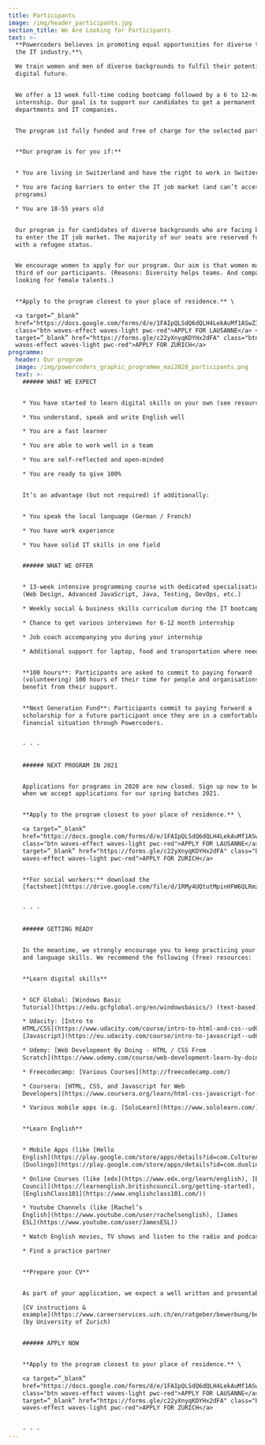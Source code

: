 ```yaml
---
title: Participants
image: /img/header_participants.jpg
section_title: We Are Looking for Participants
text: >-
  **Powercoders believes in promoting equal opportunities for diverse talents in
  the IT industry.**\

  We train women and men of diverse backgrounds to fulfil their potential in a
  digital future. 


  We offer a 13 week full-time coding bootcamp followed by a 6 to 12-month
  internship. Our goal is to support our candidates to get a permanent job in IT
  departments and IT companies. 


  The program ist fully funded and free of charge for the selected participants.


  **Our program is for you if:**


  * You are living in Switzerland and have the right to work in Switzerland

  * You are facing barriers to enter the IT job market (and can’t access similar
  programs)

  * You are 18-55 years old


  Our program is for candidates of diverse backgrounds who are facing barriers
  to enter the IT job market. The majority of our seats are reserved for people
  with a refugee status. 


  We encourage women to apply for our program. Our aim is that women make one
  third of our participants. (Reasons: Diversity helps teams. And companies are
  looking for female talents.)


  **Apply to the program closest to your place of residence.** \

  <a target=”_blank”
  href="https://docs.google.com/forms/d/e/1FAIpQLSdQ6dQLH4LekAuMf1ASwZ3lmNvDOyG_TpYfZ-l9HRoOCdNiQA/viewform"
  class="btn waves-effect waves-light pwc-red">APPLY FOR LAUSANNE</a> <a
  target=”_blank” href="https://forms.gle/c22yXnyqKDYHx2dFA" class="btn
  waves-effect waves-light pwc-red">APPLY FOR ZURICH</a>
programme:
  header: Our program
  image: /img/powercoders_graphic_programme_mai2020_participants.png
  text: >-
    ###### WHAT WE EXPECT


    * You have started to learn digital skills on your own (see resources below)

    * You understand, speak and write English well

    * You are a fast learner

    * You are able to work well in a team

    * You are self-reflected and open-minded

    * You are ready to give 100%


    It’s an advantage (but not required) if additionally:


    * You speak the local language (German / French)

    * You have work experience

    * You have solid IT skills in one field


    ###### WHAT WE OFFER


    * 13-week intensive programming course with dedicated specialisation tracks
    (Web Design, Advanced JavaScript, Java, Testing, DevOps, etc.)

    * Weekly social & business skills curriculum during the IT bootcamp

    * Chance to get various interviews for 6-12 month internship

    * Job coach accompanying you during your internship

    * Additional support for laptop, food and transportation where needed


    **100 hours**: Participants are asked to commit to paying forward
    (volunteering) 100 hours of their time for people and organisations who
    benefit from their support.


    **Next Generation Fund**: Participants commit to paying forward a
    scholarship for a future participant once they are in a comfortable
    financial situation through Powercoders.


    - - -


    ###### NEXT PROGRAM IN 2021


    Applications for programs in 2020 are now closed. Sign up now to be informed
    when we accept applications for our spring batches 2021.


    **Apply to the program closest to your place of residence.** \

    <a target=”_blank”
    href="https://docs.google.com/forms/d/e/1FAIpQLSdQ6dQLH4LekAuMf1ASwZ3lmNvDOyG_TpYfZ-l9HRoOCdNiQA/viewform"
    class="btn waves-effect waves-light pwc-red">APPLY FOR LAUSANNE</a> <a
    target=”_blank” href="https://forms.gle/c22yXnyqKDYHx2dFA" class="btn
    waves-effect waves-light pwc-red">APPLY FOR ZURICH</a>   


    **For social workers:** download the
    [factsheet](https://drive.google.com/file/d/1RMy4UQtutMpinHFW6QLRmzN5h0omne3w/view?usp=sharing)


    - - -


    ###### GETTING READY


    In the meantime, we strongly encourage you to keep practicing your coding
    and language skills. We recommend the following (free) resources: 


    **Learn digital skills**


    * GCF Global: [Windows Basic
    Tutorial](https://edu.gcfglobal.org/en/windowsbasics/) (text-based)

    * Udacity: [Intro to
    HTML/CSS](https://www.udacity.com/course/intro-to-html-and-css--ud001) and
    [Javascript](https://eu.udacity.com/course/intro-to-javascript--ud803)

    * Udemy: [Web Development By Doing - HTML / CSS From
    Scratch](https://www.udemy.com/course/web-development-learn-by-doing-html5-css3-from-scratch-introductory/)

    * Freecodecamp: [Various Courses](http://freecodecamp.com/)

    * Coursera: [HTML, CSS, and Javascript for Web
    Developers](https://www.coursera.org/learn/html-css-javascript-for-web-developers)

    * Various mobile apps (e.g. [SoloLearn](https://www.sololearn.com/))


    **Learn English**


    * Mobile Apps (like [Hello
    English](https://play.google.com/store/apps/details?id=com.CultureAlley.japanese.english),
    [Duolingo](https://play.google.com/store/apps/details?id=com.duolingo))

    * Online Courses (like [edx](https://www.edx.org/learn/english), [British
    Council](https://learnenglish.britishcouncil.org/getting-started),
    [EnglishClass101](https://www.englishclass101.com/))  

    * Youtube Channels (like [Rachel’s
    English](https://www.youtube.com/user/rachelsenglish), [James
    ESL](https://www.youtube.com/user/JamesESL)) 

    * Watch English movies, TV shows and listen to the radio and podcasts

    * Find a practice partner


    **Prepare your CV**


    As part of your application, we expect a well written and presentable CV. \

    [CV instructions &
    example](https://www.careerservices.uzh.ch/en/ratgeber/bewerbung/bewerbungsdossier/Lebenslauf.html)
    (by University of Zurich)


    ###### APPLY NOW


    **Apply to the program closest to your place of residence.** \

    <a target=”_blank”
    href="https://docs.google.com/forms/d/e/1FAIpQLSdQ6dQLH4LekAuMf1ASwZ3lmNvDOyG_TpYfZ-l9HRoOCdNiQA/viewform"
    class="btn waves-effect waves-light pwc-red">APPLY FOR LAUSANNE</a> <a
    target=”_blank” href="https://forms.gle/c22yXnyqKDYHx2dFA" class="btn
    waves-effect waves-light pwc-red">APPLY FOR ZURICH</a> 


    - - -
---
```


